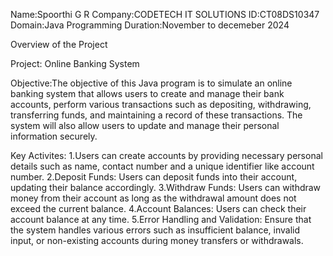 Name:Spoorthi G R
Company:CODETECH IT SOLUTIONS
ID:CT08DS10347
Domain:Java Programming
Duration:November to decemeber 2024

Overview of the Project

Project: Online Banking System

Objective:The objective of this Java program is to simulate an online banking system that allows users to create and manage their bank accounts, perform various transactions such as depositing, withdrawing, transferring funds, and maintaining a record of these transactions. The system will also allow users to update and manage their personal information securely.

Key Activites:
1.Users can create accounts by providing necessary personal details such as name, contact number and a unique identifier like account number.
2.Deposit Funds: Users can deposit funds into their account, updating their balance accordingly.
3.Withdraw Funds: Users can withdraw money from their account as long as the withdrawal amount does not exceed the current balance.
4.Account Balances: Users can check their account balance at any time.
5.Error Handling and Validation: Ensure that the system handles various errors such as insufficient balance, invalid input, or non-existing accounts during money transfers or withdrawals.

